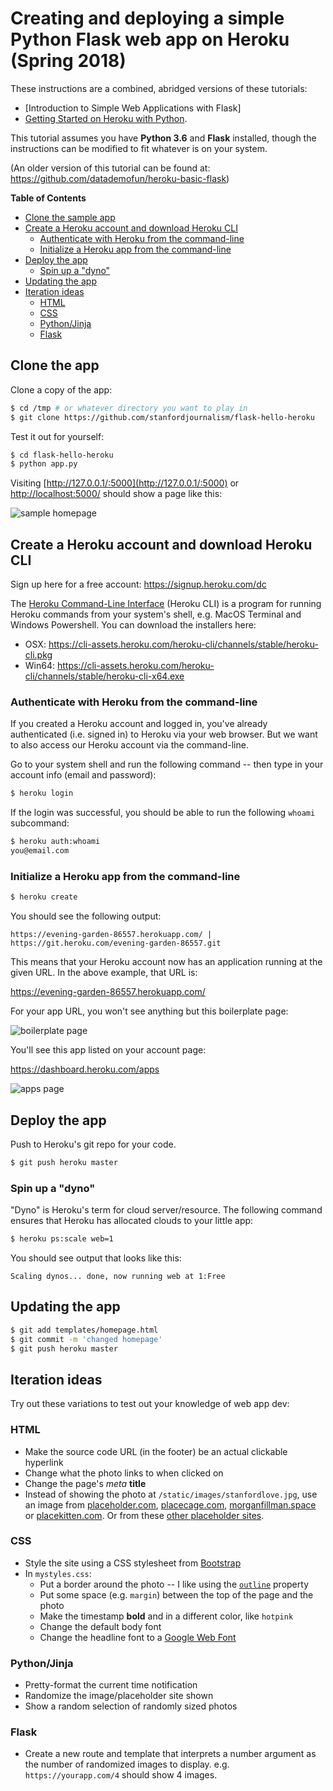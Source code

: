 
# Creating and deploying a simple Python Flask web app on Heroku (Spring 2018)

These instructions are a combined, abridged versions of these tutorials:

- [Introduction to Simple Web Applications with Flask]
- [Getting Started on Heroku with Python](https://devcenter.heroku.com/articles/getting-started-with-python#introduction).

This tutorial assumes you have **Python 3.6** and **Flask** installed, though the instructions can be modified to fit whatever is on your system.


(An older version of this tutorial can be found at: https://github.com/datademofun/heroku-basic-flask)


<!-- START doctoc generated TOC please keep comment here to allow auto update -->
<!-- DON'T EDIT THIS SECTION, INSTEAD RE-RUN doctoc TO UPDATE -->
**Table of Contents**  

- [Clone the sample app](#clone-the-app)
- [Create a Heroku account and download Heroku CLI](#create-a-heroku-account-and-download-heroku-cli)
  - [Authenticate with Heroku from the command-line](#authenticate-with-heroku-from-the-command-line)
  - [Initialize a Heroku app from the command-line](#initialize-a-heroku-app-from-the-command-line)
- [Deploy the app](#deploy-the-app)
  - [Spin up a "dyno"](#spin-up-a-dyno)
- [Updating the app](#updating-the-app)
- [Iteration ideas](#iteration-ideas)
  - [HTML](#html)
  - [CSS](#css)
  - [Python/Jinja](#pythonjinja)
  - [Flask](#flask)

<!-- END doctoc generated TOC please keep comment here to allow auto update -->




## Clone the app


Clone a copy of the app:

```sh
$ cd /tmp # or whatever directory you want to play in
$ git clone https://github.com/stanfordjournalism/flask-hello-heroku
```

Test it out for yourself:

```sh
$ cd flask-hello-heroku
$ python app.py
```


Visiting [http://127.0.0.1/:5000](http://127.0.0.1/:5000) or [http://localhost:5000/](http://localhost:5000/) should show a page like this:

![sample homepage](https://i.imgur.com/SVAsKI0.png)



## Create a Heroku account and download Heroku CLI

Sign up here for a free account: https://signup.heroku.com/dc

The [Heroku Command-Line Interface](https://devcenter.heroku.com/articles/heroku-cli#download-and-install) (Heroku CLI) is a program for running Heroku commands from your system's shell, e.g. MacOS Terminal and Windows Powershell. You can download the installers here:

- OSX: https://cli-assets.heroku.com/heroku-cli/channels/stable/heroku-cli.pkg
- Win64: https://cli-assets.heroku.com/heroku-cli/channels/stable/heroku-cli-x64.exe

### Authenticate with Heroku from the command-line

If you created a Heroku account and logged in, you've already authenticated (i.e. signed in) to Heroku via your web browser. But we want to also access our Heroku account via the command-line.

Go to your system shell and run the following command -- then type in your account info (email and password):

```sh
$ heroku login
```

If the login was successful, you should be able to run the following `whoami` subcommand:

```sh
$ heroku auth:whoami
you@email.com
```






### Initialize a Heroku app from the command-line


```sh
$ heroku create
```

You should see the following output:

```
https://evening-garden-86557.herokuapp.com/ | https://git.heroku.com/evening-garden-86557.git
```

This means that your Heroku account now has an application running at the given URL. In the above example, that URL is:

https://evening-garden-86557.herokuapp.com/

For your app URL, you won't see anything but this boilerplate page:

![boilerplate page](https://i.imgur.com/zcZ1oG5.png)


You'll see this app listed on your account page:

https://dashboard.heroku.com/apps

![apps page](https://i.imgur.com/JjrHrsK.png)


## Deploy the app


Push to Heroku's git repo for your code.

```sh
$ git push heroku master
```

### Spin up a "dyno"

"Dyno" is Heroku's term for cloud server/resource. The following command ensures that Heroku has allocated clouds to your little app:

```sh
$ heroku ps:scale web=1
```

You should see output that looks like this:

```
Scaling dynos... done, now running web at 1:Free
```



## Updating the app


```sh
$ git add templates/homepage.html
$ git commit -m 'changed homepage'
$ git push heroku master
```



## Iteration ideas

Try out these variations to test out your knowledge of web app dev:


### HTML

- Make the source code URL (in the footer) be an actual clickable hyperlink
- Change what the photo links to when clicked on
- Change the page's *meta* **title**
- Instead of showing the photo at `/static/images/stanfordlove.jpg`, use an image from [placeholder.com](https://placeholder.com), [placecage.com](http://placecage.com), [morganfillman.space](https://morganfillman.space) or [placekitten.com](http://placekitten.com). Or from these [other placeholder sites](https://www.johanbostrom.se/blog/the-best-image-placeholder-services-on-the-web).



### CSS

- Style the site using a CSS stylesheet from [Bootstrap](https://getbootstrap.com/docs/4.1/getting-started/download/)
- In `mystyles.css`:
  - Put a border around the photo -- I like using the [`outline`](https://developer.mozilla.org/en-US/docs/Web/CSS/outline) property
  - Put some space (e.g. `margin`) between the top of the page and the photo
  - Make the timestamp **bold** and in a different color, like `hotpink`
  - Change the default body font
  - Change the headline font to a [Google Web Font](https://fonts.google.com/)
  

### Python/Jinja

- Pretty-format the current time notification
- Randomize the image/placeholder site shown
- Show a random selection of randomly sized photos

### Flask

- Create a new route and template that interprets a number argument as the number of randomized images to display. e.g. `https://yourapp.com/4` should show 4 images.

